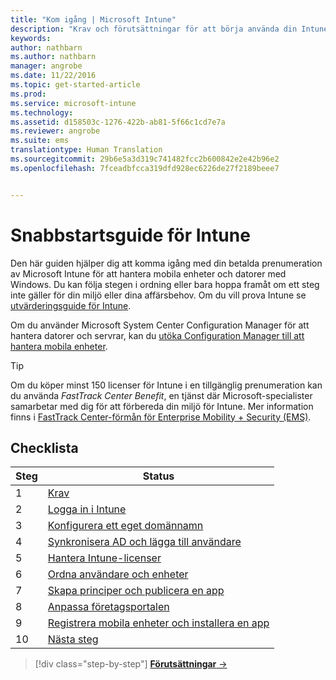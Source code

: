 ```yaml
---
title: "Kom igång | Microsoft Intune"
description: "Krav och förutsättningar för att börja använda din Intune-prenumeration"
keywords: 
author: nathbarn
ms.author: nathbarn
manager: angrobe
ms.date: 11/22/2016
ms.topic: get-started-article
ms.prod: 
ms.service: microsoft-intune
ms.technology: 
ms.assetid: d158503c-1276-422b-ab81-5f66c1cd7e7a
ms.reviewer: angrobe
ms.suite: ems
translationtype: Human Translation
ms.sourcegitcommit: 29b6e5a3d319c741482fcc2b600842e2e42b96e2
ms.openlocfilehash: 7fceadbfcca319dfd928ec6226de27f2189beee7


---
```



# <a name="intune-quick-start-guide"></a>Snabbstartsguide för Intune
Den här guiden hjälper dig att komma igång med din betalda prenumeration av Microsoft Intune för att hantera mobila enheter och datorer med Windows. Du kan följa stegen i ordning eller bara hoppa framåt om ett steg inte gäller för din miljö eller dina affärsbehov. Om du vill prova Intune se [utvärderingsguide för Intune](/intune/understand-explore/get-started-with-a-30-day-trial-of-microsoft-intune).  

Om du använder Microsoft System Center Configuration Manager för att hantera datorer och servrar, kan du [utöka Configuration Manager till att hantera mobila enheter](https://docs.microsoft.com/sccm/mdm/understand/choose-between-standalone-intune-and-hybrid-mobile-device-management).

>[!TIP]
>Om du köper minst 150 licenser för Intune i en tillgänglig prenumeration kan du använda *FastTrack Center Benefit*, en tjänst där Microsoft-specialister samarbetar med dig för att förbereda din miljö för Intune. Mer information finns i [FastTrack Center-förmån för Enterprise Mobility + Security (EMS)](https://docs.microsoft.com/enterprise-mobility-security/Solutions/enterprise-mobility-fasttrack-program).

## <a name="checklist"></a>Checklista

| Steg | Status  |
| ------------- |-------------|
| 1  | [Krav](what-to-know-before-you-start-microsoft-intune.md) |
| 2 |  [Logga in i Intune](start-with-a-paid-subscription-to-microsoft-intune-step-1.md)     |  
| 3 | [Konfigurera ett eget domännamn](start-with-a-paid-subscription-to-microsoft-intune-step-2.md)  |
| 4 | [Synkronisera AD och lägga till användare](start-with-a-paid-subscription-to-microsoft-intune-step-3.md)  |
| 5 | [Hantera Intune-licenser](start-with-a-paid-subscription-to-microsoft-intune-step-4.md) |
| 6 | [Ordna användare och enheter](start-with-a-paid-subscription-to-microsoft-intune-step-5.md) |
| 7 | [Skapa principer och publicera en app](start-with-a-paid-subscription-to-microsoft-intune-step-6.md) |
| 8 | [Anpassa företagsportalen](start-with-a-paid-subscription-to-microsoft-intune-step-7.md) |
| 9 | [Registrera mobila enheter och installera en app](start-with-a-paid-subscription-to-microsoft-intune-step-8.md) |
|10 | [Nästa steg](post-configuration-tasks.md) |


>[!div class="step-by-step"]
[**Förutsättningar** &rarr;](what-to-know-before-you-start-microsoft-intune.md)



<!--HONumber=Nov16_HO4-->


